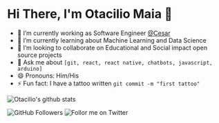 # Hi There, I'm Otacilio Maia 👋

- 🔭 I’m currently working as Software Engineer [@Cesar](https://github.com/CESARBR)
- 🌱 I’m currently learning about Machine Learning and Data Science
- 👯 I’m looking to collaborate on Educational and Social impact open source projects
- 💬 Ask me about `[git, react, react native, chatbots, javascript, arduino]` 
- 😄 Pronouns: Him/His
- ⚡ Fun fact: I have a tattoo written `git commit -m "first tattoo"`

![Otacilio's github stats](https://github-readme-stats.vercel.app/api?username=OtacilioN)

![GitHub Followers](https://img.shields.io/github/followers/OtacilioN?style=social) ![Follor me on Twitter](https://img.shields.io/twitter/follow/Otacilio_Maia?style=social)
